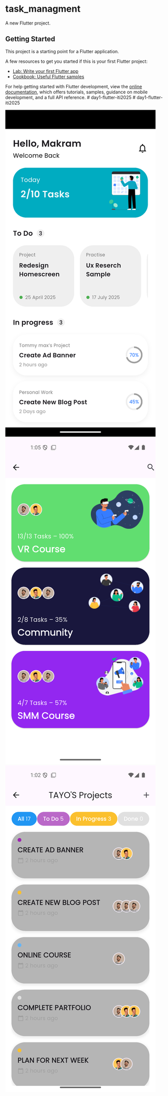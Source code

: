# task_managment

A new Flutter project.

## Getting Started

This project is a starting point for a Flutter application.

A few resources to get you started if this is your first Flutter project:

- [Lab: Write your first Flutter app](https://docs.flutter.dev/get-started/codelab)
- [Cookbook: Useful Flutter samples](https://docs.flutter.dev/cookbook)

For help getting started with Flutter development, view the
[online documentation](https://docs.flutter.dev/), which offers tutorials,
samples, guidance on mobile development, and a full API reference.
#   d a y 1 - f l u t t e r - i t i 2 0 2 5 
 
 #   d a y 1 - f l u t t e r - i t i 2 0 2 5 
 
 

![alt text](screenshots/screen1.png)![alt text](screenshots/screen2.png)![alt text](screenshots/screen3.png)